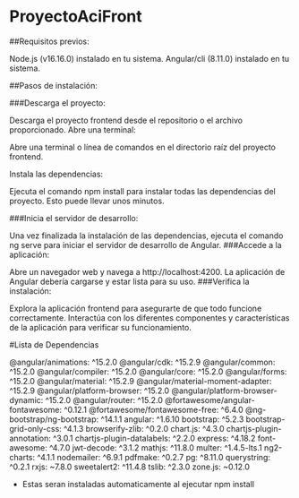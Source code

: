 # ProyectoAciFront

##Requisitos previos:

Node.js (v16.16.0) instalado en tu sistema.
Angular/cli (8.11.0) instalado en tu sistema.

##Pasos de instalación:

###Descarga el proyecto:

Descarga el proyecto frontend desde el repositorio o el archivo proporcionado.
Abre una terminal:

Abre una terminal o línea de comandos en el directorio raíz del proyecto frontend.

Instala las dependencias:

Ejecuta el comando npm install para instalar todas las dependencias del proyecto. Esto puede llevar unos minutos.

###Inicia el servidor de desarrollo:

Una vez finalizada la instalación de las dependencias, ejecuta el comando ng serve para iniciar el servidor de desarrollo de Angular.
###Accede a la aplicación:

Abre un navegador web y navega a http://localhost:4200. La aplicación de Angular debería cargarse y estar lista para su uso.
###Verifica la instalación:

Explora la aplicación frontend para asegurarte de que todo funcione correctamente.
Interactúa con los diferentes componentes y características de la aplicación para verificar su funcionamiento.

#Lista de Dependencias

@angular/animations: ^15.2.0
@angular/cdk: ^15.2.9
@angular/common: ^15.2.0
@angular/compiler: ^15.2.0
@angular/core: ^15.2.0
@angular/forms: ^15.2.0
@angular/material: ^15.2.9
@angular/material-moment-adapter: ^15.2.9
@angular/platform-browser: ^15.2.0
@angular/platform-browser-dynamic: ^15.2.0
@angular/router: ^15.2.0
@fortawesome/angular-fontawesome: ^0.12.1
@fortawesome/fontawesome-free: ^6.4.0
@ng-bootstrap/ng-bootstrap: ^14.1.1
angular: ^1.6.10
bootstrap: ^5.2.3
bootstrap-grid-only-css: ^4.1.3
browserify-zlib: ^0.2.0
chart.js: ^4.3.0
chartjs-plugin-annotation: ^3.0.1
chartjs-plugin-datalabels: ^2.2.0
express: ^4.18.2
font-awesome: ^4.7.0
jwt-decode: ^3.1.2
mathjs: ^11.8.0
multer: ^1.4.5-lts.1
ng2-charts: ^4.1.1
nodemailer: ^6.9.1
pdfmake: ^0.2.7
pg: ^8.11.0
querystring: ^0.2.1
rxjs: ~7.8.0
sweetalert2: ^11.4.8
tslib: ^2.3.0
zone.js: ~0.12.0

* Estas seran instaladas automaticamente al ejecutar npm install
